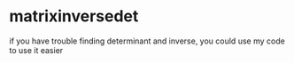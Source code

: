 # matrixinversedet
if you have trouble finding determinant and inverse, you could use my code to use it easier
